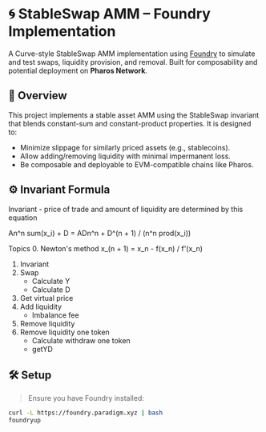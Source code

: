 # 🌀 StableSwap AMM – Foundry Implementation

A Curve-style StableSwap AMM implementation using [Foundry](https://book.getfoundry.sh/) to simulate and test swaps, liquidity provision, and removal. Built for composability and potential deployment on **Pharos Network**.

## 📜 Overview

This project implements a stable asset AMM using the StableSwap invariant that blends constant-sum and constant-product properties. It is designed to:
- Minimize slippage for similarly priced assets (e.g., stablecoins).
- Allow adding/removing liquidity with minimal impermanent loss.
- Be composable and deployable to EVM-compatible chains like Pharos.

## ⚙️ Invariant Formula
Invariant - price of trade and amount of liquidity are determined by this equation

An^n sum(x_i) + D = ADn^n + D^(n + 1) / (n^n prod(x_i))

Topics
0. Newton's method x_(n + 1) = x_n - f(x_n) / f'(x_n)
1. Invariant
2. Swap
   - Calculate Y
   - Calculate D
3. Get virtual price
4. Add liquidity
   - Imbalance fee
5. Remove liquidity
6. Remove liquidity one token
   - Calculate withdraw one token
   - getYD


## 🛠 Setup

> Ensure you have Foundry installed:
```bash
curl -L https://foundry.paradigm.xyz | bash
foundryup